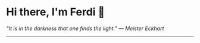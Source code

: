 <h1>Hi there, I'm Ferdi 👋</h1>

<p><em>
  "It is in the darkness that one finds the light." — Meister Eckhart
</em></p>

---

